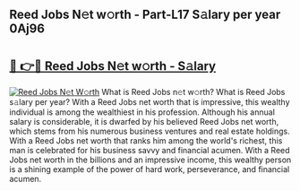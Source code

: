 ## Reed Jobs N𝚎t w𝚘rth - Part-L17 S𝚊lary per year 0Aj96

# <h2><a href="http://gc1huu.nevu.top/?p=Reed+Jobs">🔗 👉🔴 Reed Jobs N𝚎t w𝚘rth - S𝚊lary</a></h2>

[![Reed Jobs N𝚎t W𝚘rth](https://i.imgur.com/Oavwk0R.jpeg)](http://gc1huu.nevu.top/?p=Reed+Jobs)
What is Reed Jobs n𝚎t w𝚘rth? What is Reed Jobs s𝚊lary per year?
With a Reed Jobs net worth that is impressive, this wealthy individual is among the wealthiest in his profession. Although his annual salary is considerable, it is dwarfed by his believed Reed Jobs net worth, which stems from his numerous business ventures and real estate holdings. With a Reed Jobs net worth that ranks him among the world's richest, this man is celebrated for his business savvy and financial acumen. With a Reed Jobs net worth in the billions and an impressive income, this wealthy person is a shining example of the power of hard work, perseverance, and financial acumen.
